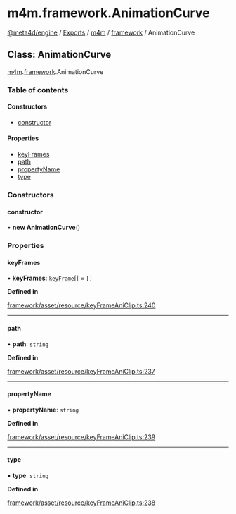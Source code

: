 # m4m.framework.AnimationCurve

[@meta4d/engine](../) / [Exports](../modules/) / [m4m](../modules/m4m.md) / [framework](../modules/m4m.framework.md) / AnimationCurve

## Class: AnimationCurve

[m4m](../modules/m4m.md).[framework](../modules/m4m.framework.md).AnimationCurve

### Table of contents

#### Constructors

* [constructor](m4m.framework.AnimationCurve.md#constructor)

#### Properties

* [keyFrames](m4m.framework.AnimationCurve.md#keyframes)
* [path](m4m.framework.AnimationCurve.md#path)
* [propertyName](m4m.framework.AnimationCurve.md#propertyname)
* [type](m4m.framework.AnimationCurve.md#type)

### Constructors

#### constructor

• **new AnimationCurve**()

### Properties

#### keyFrames

• **keyFrames**: [`keyFrame`](m4m.framework.keyFrame.md)\[] = `[]`

**Defined in**

[framework/asset/resource/keyFrameAniClip.ts:240](https://github.com/meta4d-me/meta4d-engine/blob/cf6bfe6/src/framework/asset/resource/keyFrameAniClip.ts#L240)

***

#### path

• **path**: `string`

**Defined in**

[framework/asset/resource/keyFrameAniClip.ts:237](https://github.com/meta4d-me/meta4d-engine/blob/cf6bfe6/src/framework/asset/resource/keyFrameAniClip.ts#L237)

***

#### propertyName

• **propertyName**: `string`

**Defined in**

[framework/asset/resource/keyFrameAniClip.ts:239](https://github.com/meta4d-me/meta4d-engine/blob/cf6bfe6/src/framework/asset/resource/keyFrameAniClip.ts#L239)

***

#### type

• **type**: `string`

**Defined in**

[framework/asset/resource/keyFrameAniClip.ts:238](https://github.com/meta4d-me/meta4d-engine/blob/cf6bfe6/src/framework/asset/resource/keyFrameAniClip.ts#L238)
